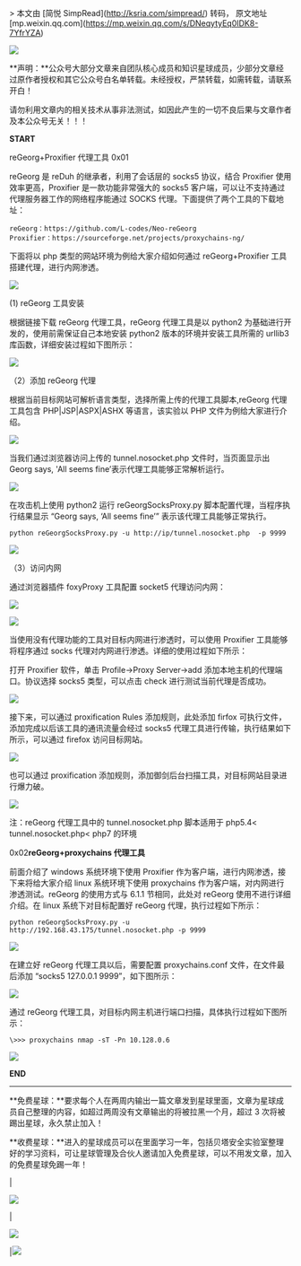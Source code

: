 \> 本文由 \[简悦 SimpRead\](http://ksria.com/simpread/) 转码， 原文地址 \[mp.weixin.qq.com\](https://mp.weixin.qq.com/s/DNeqytyEq0IDK8-7YfrYZA)

![](https://mmbiz.qpic.cn/mmbiz_gif/lFOEJLHA9qlicxGM47K4815LLNn8DTMZibibkkllDgjFG8nwKN4w3mSiaib9MQaV4THiaaZQ1icBU5dzMjwrHIjOoFolw/640?wx_fmt=gif)

**声明：**公众号大部分文章来自团队核心成员和知识星球成员，少部分文章经过原作者授权和其它公众号白名单转载。未经授权，严禁转载，如需转载，请联系开白！

请勿利用文章内的相关技术从事非法测试，如因此产生的一切不良后果与文章作者及本公众号无关！！！

**START**

reGeorg+Proxifier 代理工具 0x01

reGeorg 是 reDuh 的继承者，利用了会话层的 socks5 协议，结合 Proxifier 使用效率更高，Proxifier 是一款功能非常强大的 socks5 客户端，可以让不支持通过代理服务器工作的网络程序能通过 SOCKS 代理。下面提供了两个工具的下载地址：  

```
reGeorg：https://github.com/L-codes/Neo-reGeorg
Proxifier：https://sourceforge.net/projects/proxychains-ng/

```

下面将以 php 类型的网站环境为例给大家介绍如何通过 reGeorg+Proxifier 工具搭建代理，进行内网渗透。

![](https://mmbiz.qpic.cn/mmbiz_png/lFOEJLHA9qlGhZZ0dcED5ynC9rs307XI0icAMCTceCiaYpwQU7U4sZGV52bB5JbCTdffZN07ZTyaQBhEf3BtvkHw/640?wx_fmt=png)  

(1) reGeorg 工具安装

根据链接下载 reGeorg 代理工具，reGeorg 代理工具是以 python2 为基础进行开发的，使用前需保证自己本地安装 python2 版本的环境并安装工具所需的 urllib3 库函数，详细安装过程如下图所示：  

![](https://mmbiz.qpic.cn/mmbiz_png/lFOEJLHA9qlGhZZ0dcED5ynC9rs307XIT5tqDMB4QX7B8GZn23KNIBAaupogeicI4XicL3870cfR72D5cauHWIFA/640?wx_fmt=png)

（2）添加 reGeorg 代理

根据当前目标网站可解析语言类型，选择所需上传的代理工具脚本,reGeorg 代理工具包含 PHP|JSP|ASPX|ASHX 等语言，该实验以 PHP 文件为例给大家进行介绍。

![](https://mmbiz.qpic.cn/mmbiz_png/lFOEJLHA9qlGhZZ0dcED5ynC9rs307XIJ1znsaz05MaDSznAyDics6Kxp37rYzu7vnbWLrqG2hZJsD3vOEZBicPw/640?wx_fmt=png)

当我们通过浏览器访问上传的 tunnel.nosocket.php 文件时，当页面显示出 Georg says, 'All seems fine’表示代理工具能够正常解析运行。

![](https://mmbiz.qpic.cn/mmbiz_png/lFOEJLHA9qlGhZZ0dcED5ynC9rs307XI8j3uxEuMo4XUDc414dDiasbXICVJbqyULbTbqI43uwuPC2wIotdNeqA/640?wx_fmt=png)

在攻击机上使用 python2 运行 reGeorgSocksProxy.py 脚本配置代理，当程序执行结果显示 “Georg says, ‘All seems fine’” 表示该代理工具能够正常执行。

```
python reGeorgSocksProxy.py -u http://ip/tunnel.nosocket.php  -p 9999

```

![](https://mmbiz.qpic.cn/mmbiz_png/lFOEJLHA9qlGhZZ0dcED5ynC9rs307XIEziaKBsrIDjWtic6S8qCtmRnjqVB42rSVxictqtBAB5kib1pFicsSDv1qMQ/640?wx_fmt=png)

（3）访问内网

通过浏览器插件 foxyProxy 工具配置 socket5 代理访问内网：

![](https://mmbiz.qpic.cn/mmbiz_png/lFOEJLHA9qlGhZZ0dcED5ynC9rs307XIx8glRZic8VQ7Rm7T9t5iaR6wZXicHCLcXhAVY5liaSic3bibKn0YnxYhOMcw/640?wx_fmt=png)

![](https://mmbiz.qpic.cn/mmbiz_png/lFOEJLHA9qlGhZZ0dcED5ynC9rs307XIJfH0MZSmYCjTMJTT4gQVGicScE9CanibhMloY0ibQwicqMszT3XCuepDaQ/640?wx_fmt=png)

当使用没有代理功能的工具对目标内网进行渗透时，可以使用 Proxifier 工具能够将程序通过 socks 代理对内网进行渗透。详细的使用过程如下所示：

打开 Proxifier 软件，单击 Profile->Proxy Server->add 添加本地主机的代理端口。协议选择 socks5 类型，可以点击 check 进行测试当前代理是否成功。  

![](https://mmbiz.qpic.cn/mmbiz_png/lFOEJLHA9qlGhZZ0dcED5ynC9rs307XI5zYzEBqHN7XKcTIPCjZp5RwbAUpTKsYpXs4e8ILsqqKbtVm8icclxtQ/640?wx_fmt=png)

接下来，可以通过 proxification Rules 添加规则，此处添加 firfox 可执行文件，添加完成以后该工具的通讯流量会经过 socks5 代理工具进行传输，执行结果如下所示，可以通过 firefox 访问目标网站。  

![](https://mmbiz.qpic.cn/mmbiz_png/lFOEJLHA9qlGhZZ0dcED5ynC9rs307XIY18RdUjYksjuyqDOmPRrwCM1QWIAJ65YbKWiacJ4DYYNME0jQldaHhA/640?wx_fmt=png)

也可以通过 proxification 添加规则，添加御剑后台扫描工具，对目标网站目录进行爆力破。  

![](https://mmbiz.qpic.cn/mmbiz_png/lFOEJLHA9qlGhZZ0dcED5ynC9rs307XIZ6WcqmBm2VLbmguZNRiaja70TB6r6An78cUbBNic4craZSlrjuEShRmg/640?wx_fmt=png)

注：reGeorg 代理工具中的 tunnel.nosocket.php 脚本适用于 php5.4< tunnel.nosocket.php< php7 的环境

0x02****reGeorg+proxychains 代理工具****

前面介绍了 windows 系统环境下使用 Proxifier 作为客户端，进行内网渗透，接下来将给大家介绍 linux 系统环境下使用 proxychains 作为客户端，对内网进行渗透测试。reGeorg 的使用方式与 6.1.1 节相同，此处对 reGeorg 使用不进行详细介绍。在 linux 系统下对目标配置好 reGeorg 代理，执行过程如下所示：

```
python reGeorgSocksProxy.py -u http://192.168.43.175/tunnel.nosocket.php -p 9999

```

![](https://mmbiz.qpic.cn/mmbiz_png/lFOEJLHA9qlGhZZ0dcED5ynC9rs307XIiaiayLwgGqhpSvociamab11X9P7S7w7ZA0tKSxm71Pv0TzlS5pZ3mr1WA/640?wx_fmt=png)

在建立好 reGeorg 代理工具以后，需要配置 proxychains.conf 文件，在文件最后添加 “socks5 127.0.0.1 9999”，如下图所示：

![](https://mmbiz.qpic.cn/mmbiz_png/lFOEJLHA9qlGhZZ0dcED5ynC9rs307XIqp7rYOuZlVSR9le4LJmdtSbw356KBHzAn01E3yHuKzK5IqokNfkUSg/640?wx_fmt=png)

通过 reGeorg 代理工具，对目标内网主机进行端口扫描，具体执行过程如下图所示：  

```
\>>> proxychains nmap -sT -Pn 10.128.0.6

```

![](https://mmbiz.qpic.cn/mmbiz_png/lFOEJLHA9qlGhZZ0dcED5ynC9rs307XI49MroZy6UUD4Vg3WicxBwzAMmoOjT94zZCvpvKZ1s98molyYnkCFgpw/640?wx_fmt=png)

  

  

  

  

**END**

* * *

  

**免费星球：**要求每个人在两周内输出一篇文章发到星球里面，文章为星球成员自己整理的内容，如超过两周没有文章输出的将被拉黑一个月，超过 3 次将被踢出星球，永久禁止加入！

**收费星球：**进入的星球成员可以在里面学习一年，包括贝塔安全实验室整理好的学习资料，可让星球管理及合伙人邀请加入免费星球，可以不用发文章，加入的免费星球免踢一年！

| 

![](https://mmbiz.qpic.cn/mmbiz_png/lFOEJLHA9ql3aeHJgZ66ibibFw4OibjvDos7YuK3k1fbic4pJsibwhVkBicdjmQbricFx6gKwEoGqLQuIaVeMjoBP2Yibg/640?wx_fmt=png)

 | 

![](https://mmbiz.qpic.cn/mmbiz_png/lFOEJLHA9ql3aeHJgZ66ibibFw4OibjvDossWnjm1H72RRcpfIrib6YpWsQ6v6j63sC7ClnZibCgEWPISIpoK1Afm2g/640?wx_fmt=png)

 |![](https://mmbiz.qpic.cn/mmbiz_png/lFOEJLHA9qnvGHiapxEr9yj0I36sAgvUErOgpelOJrS93wLRGQXJCORkfRc8EEm4C0dq9SsaGicy9eYMR7xEwMGg/640?wx_fmt=png)